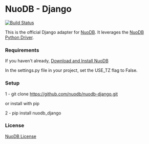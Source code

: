 # NuoDB - Django

[![Build Status](https://travis-ci.org/nuodb/nuodb-django.png?branch=master)](https://travis-ci.org/nuodb/nuodb-django)

This is the official Django adapter for [NuoDB](http://www.nuodb.com). It leverages the [NuoDB Python Driver](https://github.com/nuodb/nuodb-python).

### Requirements

If you haven't already, [Download and Install NuoDB](http://nuodb.com/download-nuodb/)

In the settings.py file in your project, set the USE_TZ flag to False.

### Setup

1 - git clone https://github.com/nuodb/nuodb-django.git

or install with pip

2 - pip install nuodb_django


### License

[NuoDB License](https://github.com/nuodb/nuodb-drivers/blob/master/LICENSE)
